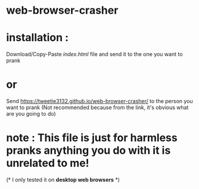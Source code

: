 # web-browser-crasher
# installation :
Download/Copy-Paste *index.html* file and send it to the one you want to prank
# or
Send https://tweetie3132.github.io/web-browser-crasher/ to the person you want to prank (Not recommended because from the link, it's obvious what are you going to do)

# note : This file is just for harmless pranks anything you do with it is unrelated to me!
(* I only tested it on <strong>desktop web browsers</strong> *)
